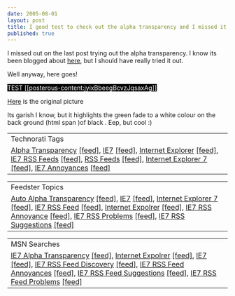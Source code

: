 ```yaml
---
date: 2005-08-01
layout: post
title: I good test to check out the alpha transparency and I missed it!
published: true
---
```

I missed out on the last post trying out the alpha transparency.  I know its been blogged about <a href="http://www.flickr.com/photos/markms/29803567/">here</a>, but I should have really tried it out.<p />Well anyway, here goes!<p /><span style="background-color: black; color: white;">TEST [[posterous-content:jyixBbeegBcvzJqsaxAg]]</span><p /><a href="http://www.kinlan.co.uk/images/imgFeedTran.png">Here</a> is the original picture <p />Its garish I know, but it highlights the green fade to a white colour on the back ground (html span )of black . Eep, but cool :)<p /><table class="TechnoratiHead TagHeader">
<tr><td>Technorati Tags</td></tr>
<tr class="Technorati"><td>
<a href="http://www.technorati.com/tag/Alpha+Transparency" class="Tag" rel="tag">Alpha Transparency</a> <a href="http://feeds.technorati.com/feed/posts/tag/Alpha+Transparency" class="Tag">[feed]</a>, <a href="http://www.technorati.com/tag/IE7" class="Tag" rel="tag">IE7</a> <a href="http://feeds.technorati.com/feed/posts/tag/IE7" class="Tag">[feed]</a>, <a href="http://www.technorati.com/tag/Internet+Explorer" class="Tag" rel="tag">Internet Explorer</a> <a href="http://feeds.technorati.com/feed/posts/tag/Internet+Expolrer" class="Tag">[feed]</a>, <a href="http://www.technorati.com/tag/IE7+RSS+Feeds" class="Tag" rel="tag">IE7 RSS Feeds</a> <a href="http://feeds.technorati.com/feed/posts/tag/IE7+RSS+Feeds" class="Tag">[feed]</a>, <a href="http://www.technorati.com/tag/RSS+Feeds" class="Tag" rel="tag">RSS Feeds</a> <a href="http://feeds.technorati.com/feed/posts/tag/RSS+Feeds" class="Tag">[feed]</a>, <a href="http://www.technorati.com/tag/Internet+Explorer+7" class="Tag" rel="tag">Internet Explorer 7</a> <a href="http://feeds.technorati.com/feed/posts/tag/Internet+Explorer+7" class="Tag">[feed]</a>, <a href="http://www.technorati.com/tag/IE7+Annoyances" class="Tag" rel="tag">IE7 Annoyances</a> <a href="http://feeds.technorati.com/feed/posts/tag/IE7+Annoyances" class="Tag">[feed]</a>
</td></tr>
</table><p /><table class="FeedsterHead TagHeader">
<tr><td>Feedster Topics</td></tr>
<tr class="Feedster"><td>
<a href="http://feedfinder.feedster.com/search.php?hl=&amp;ie=UTF8&amp;limit=15&amp;db=feeds&amp;q=Alpha+Transparency&amp;sort=relevance" class="Tag">Auto Alpha Transparency</a> <a href="http://feedster.com/search.php?q=Alpha+Transparency&amp;sort=relevance&amp;ie=UTF-8&amp;hl=&amp;content=full&amp;type=rss&amp;limit=15&amp;db=feeds" class="Tag">[feed]</a>, <a href="http://feedfinder.feedster.com/search.php?hl=&amp;ie=UTF8&amp;limit=15&amp;db=feeds&amp;q=IE7&amp;sort=relevance" class="Tag" rel="tag">IE7</a> <a href="http://feedster.com/search.php?q=IE7&amp;sort=relevance&amp;ie=UTF-8&amp;hl=&amp;content=full&amp;type=rss&amp;limit=15&amp;db=feeds" class="Tag">[feed]</a>, <a href="http://feedfinder.feedster.com/search.php?hl=&amp;ie=UTF8&amp;limit=15&amp;db=feeds&amp;q=Internet+Explorer+7&amp;sort=relevance" class="Tag" rel="tag">Internet Explorer 7</a> <a href="http://feedster.com/search.php?q=Internet+Explorer+7&amp;sort=relevance&amp;ie=UTF-8&amp;hl=&amp;content=full&amp;type=rss&amp;limit=15&amp;db=feeds" class="Tag">[feed]</a>, <a href="http://feedfinder.feedster.com/search.php?hl=&amp;ie=UTF8&amp;limit=15&amp;db=feeds&amp;q=IE7+RSS+Fee&amp;sort=relevance" class="Tag" rel="tag">IE7 RSS Feed</a> <a href="http://feedster.com/search.php?q=IE7+RSS+Feed&amp;sort=relevance&amp;ie=UTF-8&amp;hl=&amp;content=full&amp;type=rss&amp;limit=15&amp;db=feeds" class="Tag">[feed]</a>, <a href="http://feedfinder.feedster.com/search.php?hl=&amp;ie=UTF8&amp;limit=15&amp;db=feeds&amp;q=Internet+Expolrer&amp;sort=relevance" class="Tag" rel="tag">Internet Expolrer</a> <a href="http://feedster.com/search.php?q=Internet+Expolrer&amp;sort=relevance&amp;ie=UTF-8&amp;hl=&amp;content=full&amp;type=rss&amp;limit=15&amp;db=feeds" class="Tag">[feed]</a>, <a href="http://feedfinder.feedster.com/search.php?hl=&amp;ie=UTF8&amp;limit=15&amp;db=feeds&amp;q=IE7+RSS+Annoyance&amp;sort=relevance" class="Tag" rel="tag">IE7 RSS Annoyance</a> <a href="http://feedster.com/search.php?q=IE7+RSS+Annoyance&amp;sort=relevance&amp;ie=UTF-8&amp;hl=&amp;content=full&amp;type=rss&amp;limit=15&amp;db=feeds" class="Tag">[feed]</a>, <a href="http://feedfinder.feedster.com/search.php?hl=&amp;ie=UTF8&amp;limit=15&amp;db=feeds&amp;q=IE7+RSS+Problems&amp;sort=relevance" class="Tag" rel="tag">IE7 RSS Problems</a> <a href="http://feedster.com/search.php?q=IE7+RSS+Problems&amp;sort=relevance&amp;ie=UTF-8&amp;hl=&amp;content=full&amp;type=rss&amp;limit=15&amp;db=feeds" class="Tag">[feed]</a>, <a href="http://feedfinder.feedster.com/search.php?hl=&amp;ie=UTF8&amp;limit=15&amp;db=feeds&amp;q=IE7+RSS+Suggestions&amp;sort=relevance" class="Tag" rel="tag">IE7 RSS Suggestions</a> <a href="http://feedster.com/search.php?q=IE7+RSS+Suggestions&amp;sort=relevance&amp;ie=UTF-8&amp;hl=&amp;content=full&amp;type=rss&amp;limit=15&amp;db=feeds" class="Tag">[feed]</a>
</td></tr>
</table><p /><table class="MSNHead TagHeader">
<tr><td>MSN Searches</td></tr>
<tr class="MSN"><td>
<a href="http://search.msn.co.uk/results.aspx?q=IE7+Alpha+Transparency&amp;FORM=QBRE" class="Tag">IE7 Alpha Transparency</a> <a href="http://search.msn.co.uk/results.aspx?q=Alpha+Transparency&amp;format=rss&amp;FORM=RSRE" class="Tag">[feed]</a>, <a href="http://search.msn.co.uk/results.aspx?q=Internet+Expolrer&amp;FORM=QBRE" class="Tag">Internet Expolrer</a> <a href="http://search.msn.co.uk/results.aspx?q=Internet+Expolrer&amp;format=rss&amp;FORM=RSRE" class="Tag">[feed]</a>, <a href="http://search.msn.co.uk/results.aspx?q=IE7&amp;FORM=QBRE">IE7</a> <a href="http://search.msn.co.uk/results.aspx?q=IE7&amp;format=rss&amp;FORM=RSRE" class="Tag">[feed]</a>, <a href="http://search.msn.co.uk/results.aspx?q=IE7+RSS+Feed+discovery&amp;FORM=QBRE">IE7 RSS Feed Discovery</a> <a href="http://search.msn.co.uk/results.aspx?q=IE7+RSS+Feed+discovery&amp;format=rss&amp;FORM=RSRE" class="Tag">[feed]</a>, <a href="http://search.msn.co.uk/results.aspx?q=IE7+RSS+Feed+Annoyances&amp;FORM=QBRE">IE7 RSS Feed Annoyances</a> <a href="http://search.msn.co.uk/results.aspx?q=IE7+RSS+Feed+Annoyances&amp;format=rss&amp;FORM=RSRE" class="Tag">[feed]</a>, <a href="http://search.msn.co.uk/results.aspx?q=IE7+RSS+Suggestions&amp;FORM=QBRE">IE7 RSS Feed Suggestions</a> <a href="http://search.msn.co.uk/results.aspx?q=IE7+RSS+Suggestions&amp;format=rss&amp;FORM=RSRE" class="Tag">[feed]</a>, <a href="http://search.msn.co.uk/results.aspx?q=IE7+RSS+Feed+Problems&amp;FORM=QBRE">IE7 RSS Feed Problems</a> <a href="http://search.msn.co.uk/results.aspx?q=IE7+RSS+Feed+Problems&amp;format=rss&amp;FORM=RSRE" class="Tag">[feed]</a>
</td></tr>
</table><div class="blogger-post-footer"><img class="posterous_download_image" src="https://blogger.googleusercontent.com/tracker/8109338-112292629122147785?l=www.kinlan.co.uk%2Findex.html" height="1" alt="" width="1" /></div>

